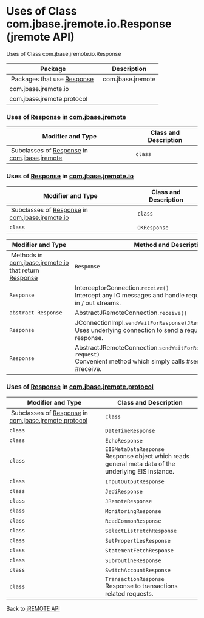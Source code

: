 # Uses of Class com.jbase.jremote.io.Response (jremote API)

<PageHeader />

Uses of Class
com.jbase.jremote.io.Response



| Package<br> | Description<br> |
| --- | --- |
 Packages that use [Response](./../../response-%28jremote-api%29 "class in com.jbase.jremote.io")  | com.jbase.jremote<br> |  <br> |
| com.jbase.jremote.io<br> |  <br> |
| com.jbase.jremote.protocol<br> |  <br> |








### Uses of [Response](./../../response-%28jremote-api%29 "class in com.jbase.jremote.io") in [com.jbase.jremote](./../../../../../jremote-api)


| Modifier and Type<br> | Class and Description<br> |
| --- | --- |
 Subclasses of [Response](./../../response-%28jremote-api%29 "class in com.jbase.jremote.io") in [com.jbase.jremote](./../../../../../jremote-api)  | `class `<br> | `JExecuteResults`<br>The results from an executed command.<br> |






### Uses of [Response](./../../response-%28jremote-api%29 "class in com.jbase.jremote.io") in [com.jbase.jremote.io](./../../com.jbase.jremote.io-%28jremote---api%29)


| Modifier and Type<br> | Class and Description<br> |
| --- | --- |
 Subclasses of [Response](./../../response-%28jremote-api%29 "class in com.jbase.jremote.io") in [com.jbase.jremote.io](./../../com.jbase.jremote.io-%28jremote---api%29)  | `class `<br> | `ErrorResponse` <br> |
| `class `<br> | `OKResponse` <br> |



| Modifier and Type<br> | Method and Description<br> |
| --- | --- |
 Methods in [com.jbase.jremote.io](./../../com.jbase.jremote.io-%28jremote---api%29) that return [Response](./../../response-%28jremote-api%29 "class in com.jbase.jremote.io")  | `Response`<br> | JRemoteSocketConnection.`receive()` <br> |
| `Response`<br> | InterceptorConnection.`receive()`<br>Intercept any IO messages and handle required input or output on in / out streams.<br> |
| `abstract Response`<br> | AbstractJRemoteConnection.`receive()` <br> |
| `Response`<br> | JConnectionImpl.`sendWaitForResponse(JRemoteRequest req)`<br>Uses underlying connection to send a request and wait for the response.<br> |
| `Response`<br> | AbstractJRemoteConnection.`sendWaitForResponse(JRemoteRequest request)`<br>Convenient method which simply calls #send followed by #receive.<br> |






### Uses of [Response](./../../response-%28jremote-api%29 "class in com.jbase.jremote.io") in [com.jbase.jremote.protocol](./../../../protocol/com.jbase.jremote.protocol-%28jremote-api%29)


| Modifier and Type<br> | Class and Description<br> |
| --- | --- |
 Subclasses of [Response](./../../response-%28jremote-api%29 "class in com.jbase.jremote.io") in [com.jbase.jremote.protocol](./../../../protocol/com.jbase.jremote.protocol-%28jremote-api%29)  | `class `<br> | `ConvResponse` <br> |
| `class `<br> | `DateTimeResponse` <br> |
| `class `<br> | `EchoResponse` <br> |
| `class `<br> | `EISMetaDataResponse`<br>Response object which reads general meta data of the underlying EIS instance.<br> |
| `class `<br> | `InputOutputResponse` <br> |
| `class `<br> | `JediResponse` <br> |
| `class `<br> | `JRemoteResponse` <br> |
| `class `<br> | `MonitoringResponse` <br> |
| `class `<br> | `ReadCommonResponse` <br> |
| `class `<br> | `SelectListFetchResponse` <br> |
| `class `<br> | `SetPropertiesResponse` <br> |
| `class `<br> | `StatementFetchResponse` <br> |
| `class `<br> | `SubroutineResponse` <br> |
| `class `<br> | `SwitchAccountResponse` <br> |
| `class `<br> | `TransactionResponse`<br>Response to transactions related requests.<br> |

Back to [jREMOTE API](com_jbase_jremote_package-summary)



  
<PageFooter />
